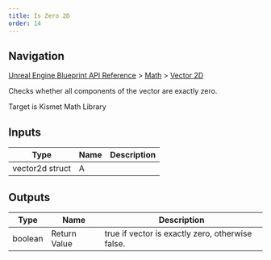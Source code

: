 ```yaml
---
title: Is Zero 2D
order: 14
---
```

## Navigation

[Unreal Engine Blueprint API Reference](https://dev.epicgames.com/documentation/en-us/unreal-engine/BlueprintAPI) > [Math](https://dev.epicgames.com/documentation/en-us/unreal-engine/BlueprintAPI/Math) > [Vector 2D](https://dev.epicgames.com/documentation/en-us/unreal-engine/BlueprintAPI/Math/Vector2D)

Checks whether all components of the vector are exactly zero.

Target is Kismet Math Library

## Inputs

| Type | Name | Description |
| --- | --- | --- |
| vector2d struct | A |  |

## Outputs

| Type | Name | Description |
| --- | --- | --- |
| boolean | Return Value | true if vector is exactly zero, otherwise false. |
